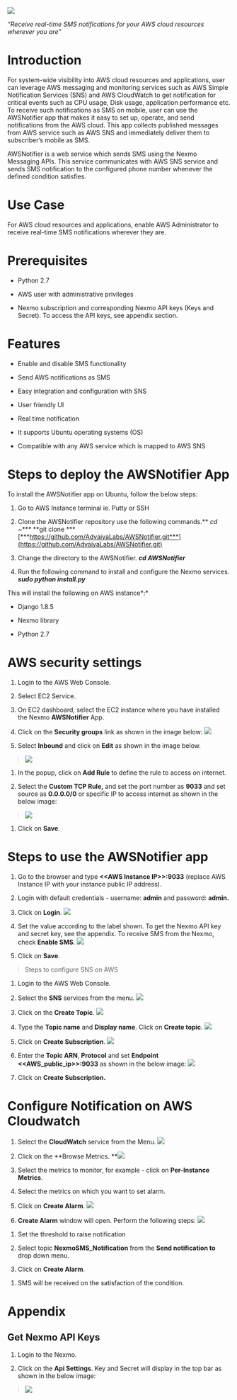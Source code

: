 ![](./media/image1.jpeg)

*“Receive real-time SMS notifications for your AWS cloud resources wherever you are”*

Introduction
============

For system-wide visibility into AWS cloud resources and applications, user can leverage AWS messaging and monitoring services such as AWS Simple Notification Services (SNS) and AWS CloudWatch to get notification for critical events such as CPU usage, Disk usage, application performance etc. To receive such notifications as SMS on mobile, user can use the AWSNotifier app that makes it easy to set up, operate, and send notifications from the AWS cloud. This app collects published messages from AWS service such as AWS SNS and immediately deliver them to subscriber’s mobile as SMS.

AWSNotifier is a web service which sends SMS using the Nexmo Messaging APIs. This service communicates with AWS SNS service and sends SMS notification to the configured phone number whenever the defined condition satisfies.

Use Case
========

For AWS cloud resources and applications, enable AWS Administrator to receive real-time SMS notifications wherever they are.

<span id="_Toc434000552" class="anchor"><span id="_Toc437961494" class="anchor"></span></span>Prerequisites 
============================================================================================================

-   Python 2.7

-   AWS user with administrative privileges

-   Nexmo subscription and corresponding Nexmo API keys (Keys and Secret). To access the API keys, see appendix section.

Features
========

-   Enable and disable SMS functionality

-   Send AWS notifications as SMS

-   Easy integration and configuration with SNS

-   User friendly UI

-   Real time notification

-   It supports Ubuntu operating systems (OS)

-   Compatible with any AWS service which is mapped to AWS SNS

<span id="_Toc433625896" class="anchor"><span id="_Toc437961496" class="anchor"></span></span>Steps to deploy the AWSNotifier App
=================================================================================================================================

To install the AWSNotifier app on Ubuntu, follow the below steps:

1.  Go to AWS Instance terminal ie. Putty or SSH

2.  Clone the AWSNotifier repository use the following commands.**
    *cd ~****
    **git clone ***[***https://github.com/AdvaiyaLabs/AWSNotifier.git***](https://github.com/AdvaiyaLabs/AWSNotifier.git)

3.  Change the directory to the AWSNotifier.
    ***cd AWSNotifier***

4.  Run the following command to install and configure the Nexmo services.
    ***sudo python install.py***

This will install the following on AWS instance*:*

-   Django 1.8.5

-   Nexmo library

-   Python 2.7

AWS security settings
=====================

1.  Login to the AWS Web Console.

2.  Select EC2 Service.

3.  On EC2 dashboard, select the EC2 instance where you have installed the Nexmo **AWSNotifier** App.

4.  Click on the **Security groups** link as shown in the image below:
    ![](./media/image4.png)

5.  Select **Inbound** and click on **Edit** as shown in the image below.

> ![](./media/image5.png)

1.  In the popup, click on **Add Rule** to define the rule to access on internet.

2.  Select the **Custom TCP Rule,** and set the port number as **9033** and set source as **0.0.0.0/0** or specific IP to access internet as shown in the below image:

> ![](./media/image6.png)

1.  Click on **Save**.

Steps to use the AWSNotifier app
================================

1.  Go to the browser and type **&lt;&lt;AWS Instance IP&gt;&gt;:9033** (replace AWS Instance IP with your instance public IP address).

2.  Login with default credentials - username: **admin** and password: **admin.**

3.  Click on **Login**.
    ![](./media/image7.png)

4.  Set the value according to the label shown. To get the Nexmo API key and secret key, see the appendix. To receive SMS from the Nexmo, check **Enable SMS**.
    ![](./media/image8.png)

5.  Click on **Save**.

> <span id="_Toc437961499" class="anchor"></span>Steps to configure SNS on AWS

1.  Login to the AWS Web Console.

2.  Select the **SNS** services from the menu.
    ![](./media/image9.png)

3.  Click on the **Create Topic**.
    ![](./media/image10.png)

4.  Type the **Topic name** and **Display name**. Click on **Create topic**.
    ![](./media/image11.png)

5.  Click on **Create Subscription**.
    ![](./media/image12.png)

6.  Enter the **Topic ARN**, **Protocol** and set **Endpoint** **&lt;&lt;AWS\_public\_ip&gt;&gt;:9033** as shown in the below image:
    ![](./media/image13.png)

7.  Click on **Create Subscription.**

Configure Notification on AWS Cloudwatch 
=========================================

1.  Select the **CloudWatch** service from the Menu.
    ![](./media/image14.png)

2.  Click on the **Browse Metrics.
    **![](./media/image15.png)

3.  Select the metrics to monitor, for example - click on **Per-Instance Metrics**.

4.  Select the metrics on which you want to set alarm.

5.  Click on **Create Alarm**.
    ![](./media/image16.png)

6.  **Create Alarm** window will open. Perform the following steps:
    ![](./media/image17.png)

<!-- -->

1.  Set the threshold to raise notification

2.  Select topic **NexmoSMS\_Notification** from the **Send notification to** drop down menu.

3.  Click on **Create Alarm**.

<!-- -->

1.  SMS will be received on the satisfaction of the condition.

Appendix
========

Get Nexmo API Keys
------------------

1.  Login to the Nexmo.

2.  Click on the **Api Settings**. Key and Secret will display in the top bar as shown in the below image:

> ![](./media/image18.jpeg)
